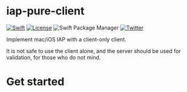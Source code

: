 # iap-pure-client
[![Swift](https://github.com/buhe/iap-pure-client/actions/workflows/swift.yml/badge.svg)](https://github.com/buhe/iap-pure-client/actions/workflows/swift.yml) [![License](https://img.shields.io/badge/License-Apache%202.0-blue.svg)](https://opensource.org/licenses/Apache-2.0) ![Swift Package Manager](https://img.shields.io/badge/SwiftPM-compatible-brightgreen.svg) [![Twitter](https://img.shields.io/badge/twitter-@buhe1986-blue.svg?style=flat)](http://twitter.com/buhe1986)

Implement mac/iOS IAP with a client-only client.

It is not safe to use the client alone, and the server should be used for validation, for those who do not mind.

# Get started

